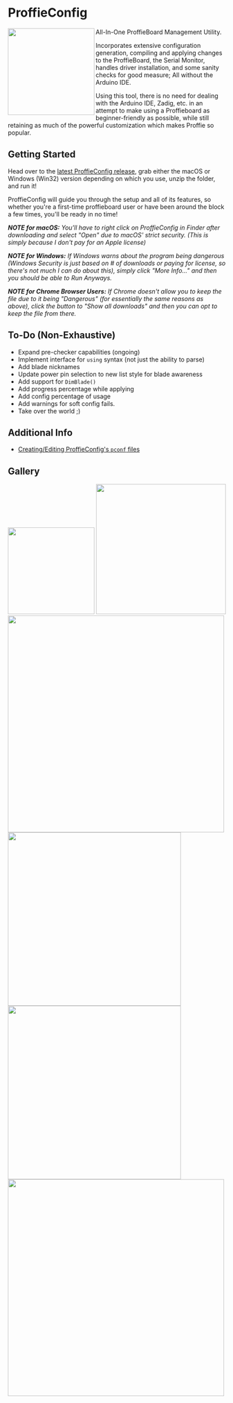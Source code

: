 # ProffieConfig 

<img align="left" src=https://github.com/ryryog25/ProffieConfig/blob/master/resources/icons/icon.svg width=200> 
  
All-In-One ProffieBoard Management Utility. 

Incorporates extensive configuration generation, compiling and applying changes to the ProffieBoard, the Serial Monitor, handles driver installation, and some sanity checks for good measure; All without the Arduino IDE. 

Using this tool, there is no need for dealing with the Arduino IDE, Zadig, etc. in an attempt to make using a Proffieboard as beginner-friendly as possible, while still retaining as much of the powerful customization which makes Proffie so popular.

## Getting Started

Head over to the [latest ProffieConfig release](https://github.com/ryryog25/ProffieConfig/releases/latest), grab either the macOS or Windows (Win32) version depending on which you use, unzip the folder, and run it! 

ProffieConfig will guide you through the setup and all of its features, so whether you're a first-time proffieboard user or have been around the block a few times, you'll be ready in no time!

***NOTE for macOS:** You'll have to right click on ProffieConfig in Finder after downloading and select "Open" due to macOS' strict security. (This is simply because I don't pay for an Apple license)*

***NOTE for Windows:** If Windows warns about the program being dangerous (Windows Security is just based on # of downloads or paying for license, so there's not much I can do about this), simply click "More Info..." and then you should be able to Run Anyways.*

***NOTE for Chrome Browser Users:** If Chrome doesn't allow you to keep the file due to it being "Dangerous" (for essentially the same reasons as above), click the button to "Show all downloads" and then you can opt to keep the file from there.*



## To-Do (Non-Exhaustive)
- Expand pre-checker capabilities (ongoing)
- Implement interface for `using` syntax (not just the ability to parse)
- Add blade nicknames
- Update power pin selection to new list style for blade awareness
- Add support for `DimBlade()`
- Add progress percentage while applying
- Add config percentage of usage
- Add warnings for soft config fails.
- Take over the world ;)

## Additional Info

- [Creating/Editing ProffieConfig's `pconf` files](docs/pconfs.md)

## Gallery

<img src=https://github.com/ryryog25/ProffieConfig/blob/master/screenshots/mainmenu.png width=200> 
<img src=https://github.com/ryryog25/ProffieConfig/blob/master/screenshots/editor-general.png width=300>
<img src=https://github.com/ryryog25/ProffieConfig/blob/master/screenshots/editor-propfile-fett263.png width=500>
<img src=https://github.com/ryryog25/ProffieConfig/blob/master/screenshots/editor-bladearrays.png width=400>
<img src=https://github.com/ryryog25/ProffieConfig/blob/master/screenshots/editor-bladeawareness.png width=400>
<img src=https://github.com/ryryog25/ProffieConfig/blob/master/screenshots/editor-presetsstyles.png width=500>
